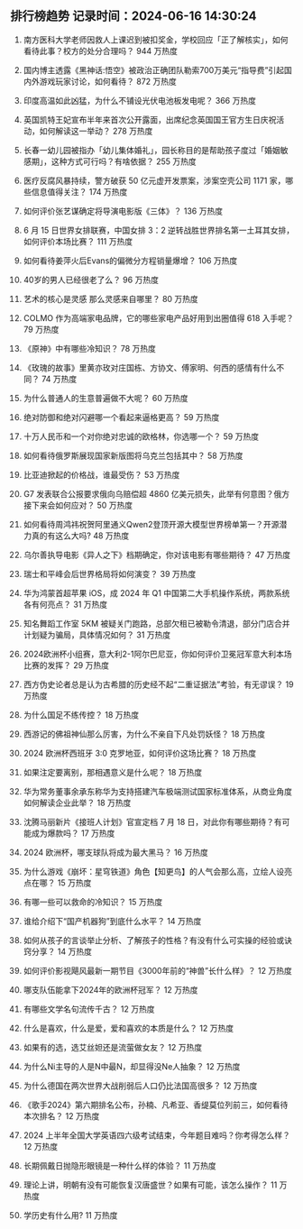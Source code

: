 
## 排行榜趋势 记录时间：2024-06-16 14:30:24
  
  1. 南方医科大学老师因救人上课迟到被扣奖金，学校回应「正了解核实」，如何看待此事？校方的处分合理吗？ 944 万热度
    
  2. 国内博主透露《黑神话:悟空》被政治正确团队勒索700万美元“指导费”引起国内外游戏玩家讨论，如何看待？ 872 万热度
    
  3. 印度高温如此凶猛，为什么不铺设光伏电池板发电呢？ 366 万热度
    
  4. 英国凯特王妃宣布半年来首次公开露面，出席纪念英国国王官方生日庆祝活动，如何解读这一举动？ 278 万热度
    
  5. 长春一幼儿园被指办「幼儿集体婚礼」，园长称目的是帮助孩子度过「婚姻敏感期」，这种方式可行吗？有啥依据？ 255 万热度
    
  6. 医疗反腐风暴持续，警方破获 50 亿元虚开发票案，涉案空壳公司 1171 家，哪些信息值得关注？ 174 万热度
    
  7. 如何评价张艺谋确定将导演电影版《三体》？ 136 万热度
    
  8. 6 月 15 日世界女排联赛，中国女排 3：2 逆转战胜世界排名第一土耳其女排，如何评价本场比赛？ 111 万热度
    
  9. 如何看待姜萍火后Evans的偏微分方程销量爆增？ 106 万热度
    
  10. 40岁的男人已经很老了么？ 96 万热度
    
  11. 艺术的核心是灵感 那么灵感来自哪里？ 80 万热度
    
  12. COLMO 作为高端家电品牌，它的哪些家电产品好用到出圈值得 618 入手呢？ 79 万热度
    
  13. 《原神》中有哪些冷知识？ 78 万热度
    
  14. 《玫瑰的故事》里黄亦玫对庄国栋、方协文、傅家明、何西的感情有什么不同？ 74 万热度
    
  15. 为什么普通人的生意普遍做不大呢？ 60 万热度
    
  16. 绝对防御和绝对闪避哪一个看起来逼格更高？ 59 万热度
    
  17. 十万人民币和一个对你绝对忠诚的欧格林，你选哪一个？ 59 万热度
    
  18. 如何看待俄罗斯展现国家新版图将乌克兰包括其中？ 58 万热度
    
  19. 比亚迪掀起的价格战，谁最受伤？ 53 万热度
    
  20. G7 发表联合公报要求俄向乌赔偿超 4860 亿美元损失，此举有何意图？俄方接下来会如何应对？ 50 万热度
    
  21. 如何看待周鸿祎祝贺阿里通义Qwen2登顶开源大模型世界榜单第一？开源潜力真的有这么大吗? 48 万热度
    
  22. 乌尔善执导电影《异人之下》档期确定，你对该电影有哪些期待？ 47 万热度
    
  23. 瑞士和平峰会后世界格局将如何演变？ 39 万热度
    
  24. 华为鸿蒙首超苹果 iOS，成 2024 年 Q1 中国第二大手机操作系统，两款系统各有何亮点？ 31 万热度
    
  25. 知名舞蹈工作室 5KM 被疑关门跑路，总部欠租已被勒令清退，部分门店合并计划疑为骗局，具体情况如何？ 31 万热度
    
  26. 2024欧洲杯小组赛，意大利2-1阿尔巴尼亚，你如何评价卫冕冠军意大利本场比赛的发挥？ 29 万热度
    
  27. 西方伪史论者总是认为古希腊的历史经不起“二重证据法”考验，有无谬误？ 19 万热度
    
  28. 为什么国足不练传控？ 18 万热度
    
  29. 西游记的佛祖神仙那么厉害，为什么不亲自下凡处罚妖怪？ 18 万热度
    
  30. 2024 欧洲杯西班牙 3:0 克罗地亚，如何评价这场比赛？ 18 万热度
    
  31. 如果注定要离别，那相遇意义是什么呢？ 18 万热度
    
  32. 华为常务董事余承东称华为支持搭建汽车极端测试国家标准体系，从商业角度如何解读企业此举？ 18 万热度
    
  33. 沈腾马丽新片《接班人计划》官宣定档 7 月 18 日，对此你有哪些期待？有可能成为爆款吗？ 17 万热度
    
  34. 2024 欧洲杯，哪支球队将成为最大黑马？ 16 万热度
    
  35. 为什么游戏《崩坏：星穹铁道》角色【知更鸟】的人气会那么高，立绘人设亮点在哪？ 15 万热度
    
  36. 有哪一些可以救命的冷知识？ 15 万热度
    
  37. 谁给介绍下“国产机器狗”到底什么水平？ 14 万热度
    
  38. 如何从孩子的言谈举止分析、了解孩子的性格？有没有什么可实操的经验或诀窍分享？ 14 万热度
    
  39. 如何评价影视飓风最新一期节目《3000年前的“神兽”长什么样》？ 12 万热度
    
  40. 哪支队伍能拿下2024年的欧洲杯冠军？ 12 万热度
    
  41. 有哪些文学名句流传千古？ 12 万热度
    
  42. 什么是喜欢，什么是爱，爱和喜欢的本质是什么？ 12 万热度
    
  43. 如果有的选，选艾丝妲还是流萤做女友？ 12 万热度
    
  44. 为什么Ni主导的人是N中最N，却显得没Ne人抽象？ 12 万热度
    
  45. 为什么德国在两次世界大战削弱后人口仍比法国高很多？ 12 万热度
    
  46. 《歌手2024》第六期排名公布，孙楠、凡希亚、香缇莫位列前三，如何看待本次排名？ 12 万热度
    
  47. 2024 上半年全国大学英语四六级考试结束，今年题目难吗？你考得怎么样？ 12 万热度
    
  48. 长期佩戴日抛隐形眼镜是一种什么样的体验？ 11 万热度
    
  49. 理论上讲，明朝有没有可能恢复汉唐盛世？如果有可能，该怎么操作？ 11 万热度
    
  50. 学历史有什么用? 11 万热度
    
